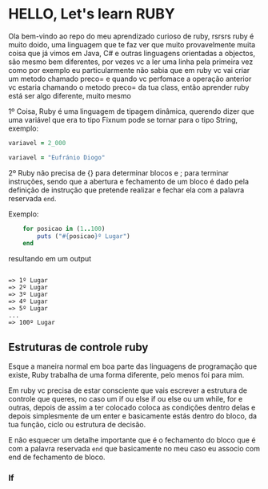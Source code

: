 # HELLO, Let's learn RUBY

Ola bem-vindo ao repo do meu aprendizado curioso de ruby, rsrsrs ruby é muito doido, uma linguagem que te faz ver que muito provavelmente muita coisa que já vimos em Java, C# e outras linguagens orientadas a objectos, são mesmo bem diferentes, por vezes vc a ler uma linha pela primeira vez como por exemplo  eu particularmente não sabia que em ruby vc vai criar um metodo chamado preco= e  quando vc perfomace a operação anterior vc estaria chamando o metodo preco=  da tua class, então aprender ruby está ser algo diferente, muito mesmo


1º Coisa, Ruby é uma linguagem de tipagem dinâmica, querendo dizer que uma variável que era to tipo Fixnum pode se tornar para o tipo String, exemplo:

```ruby
variavel = 2_000

variavel = "Eufránio Diogo"
```

2º Ruby não precisa de {} para determinar blocos e ; para terminar instruções, sendo que a abertura e fechamento de um bloco é dado pela definição de instrução que pretende realizar e fechar ela com a palavra reservada `end`.

Exemplo:

```ruby
    for posicao in (1..100)
        puts ("#{posicao}º Lugar")
    end
```

resultando em um output

```

=> 1º Lugar
=> 2º Lugar
=> 3º Lugar
=> 4º Lugar
=> 5º Lugar
...
=> 100º Lugar
```


## Estruturas de controle ruby

Esque a maneira normal em boa parte das linguagens de programação que existe, Ruby trabalha de uma forma diferente, pelo  menos foi para mim.

Em ruby vc precisa de estar consciente que vais escrever a estrutura de controle que queres, no caso um if ou else if ou else ou um while, for e outras, depois de assim a ter colocado coloca as condições dentro delas e depois simplesmente de um enter e basicamente estás dentro do bloco, da tua função, ciclo ou estrutura de decisão.

E não esquecer um detalhe importante que é o fechamento do bloco que é com a palavra reservada `end` que basicamente no meu caso eu associo com end de fechamento de bloco.

### If

